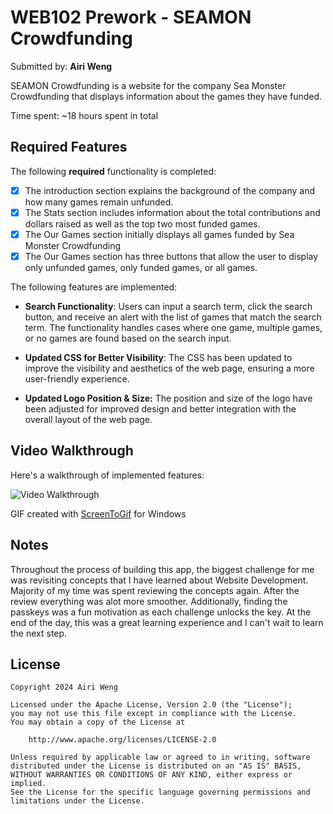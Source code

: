 # WEB102 Prework - SEAMON Crowdfunding

Submitted by: **Airi Weng**

SEAMON Crowdfunding is a website for the company Sea Monster Crowdfunding that displays information about the games they have funded.

Time spent: ~18 hours spent in total

## Required Features

The following **required** functionality is completed:

- [x] The introduction section explains the background of the company and how many games remain unfunded.
- [x] The Stats section includes information about the total contributions and dollars raised as well as the top two most funded games.
- [x] The Our Games section initially displays all games funded by Sea Monster Crowdfunding
- [x] The Our Games section has three buttons that allow the user to display only unfunded games, only funded games, or all games.

The following features are implemented:

- **Search Functionality**: Users can input a search term, click the search button, and receive an alert with the list of games that match the search term. The functionality handles cases where one game, multiple games, or no games are found based on the search input.

- **Updated CSS for Better Visibility**: The CSS has been updated to improve the visibility and aesthetics of the web page, ensuring a more user-friendly experience.

- **Updated Logo Position & Size:** The position and size of the logo have been adjusted for improved design and better integration with the overall layout of the web page.

## Video Walkthrough

Here's a walkthrough of implemented features:

<img src='assets/seamon funding.gif' title='Video Walkthrough' width='' alt='Video Walkthrough' />

<!-- Replace this with whatever GIF tool you used! -->

GIF created with [ScreenToGif](https://www.screentogif.com/) for Windows

## Notes

Throughout the process of building this app, the biggest challenge for me was revisiting concepts that I have learned about Website Development. Majority of my time was spent reviewing the concepts again. After the review everything was alot more smoother. Additionally, finding the passkeys was a fun motivation as each challenge unlocks the key. At the end of the day, this was a great learning experience and I can't wait to learn the next step.

## License

    Copyright 2024 Airi Weng

    Licensed under the Apache License, Version 2.0 (the "License");
    you may not use this file except in compliance with the License.
    You may obtain a copy of the License at

        http://www.apache.org/licenses/LICENSE-2.0

    Unless required by applicable law or agreed to in writing, software
    distributed under the License is distributed on an "AS IS" BASIS,
    WITHOUT WARRANTIES OR CONDITIONS OF ANY KIND, either express or implied.
    See the License for the specific language governing permissions and
    limitations under the License.
